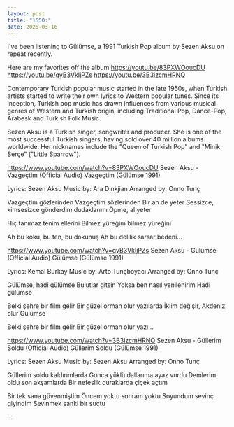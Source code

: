 ```yaml
---
layout: post
title: "1550:"
date: 2025-03-16
---
```


I've been listening to Gülümse, a 1991 Turkish Pop album by Sezen Aksu on repeat recently.

Here are my favorites off the album
https://youtu.be/83PXWOoucDU
https://youtu.be/qyB3VkIjPZs 
https://youtu.be/3B3izcmHRNQ

Contemporary Turkish popular music started in the late 1950s, when Turkish artists started to write their own lyrics to Western popular tunes. Since its inception, Turkish pop music has drawn influences from various musical genres of Western and Turkish origin, including Traditional Pop, Dance-Pop, Arabesk and Turkish Folk Music. 

Sezen Aksu is a Turkish singer, songwriter and producer. She is one of the most successful Turkish singers, having sold over 40 million albums worldwide. Her nicknames include the "Queen of Turkish Pop" and "Minik Serçe" ("Little Sparrow").

https://www.youtube.com/watch?v=83PXWOoucDU
Sezen Aksu - Vazgeçtim (Official Audio)
Vazgeçtim (Gülümse 1991)

Lyrics: Sezen Aksu
Music by: Ara Dinkjian
Arranged by: Onno Tunç

Vazgeçtim gözlerinden
Vazgeçtim sözlerinden
Bir ah de yeter
Sessizce, kimsesizce gönderdim dudaklarımı
Öpme, al yeter

Hiç tanımaz tenim ellerini
Bilmez yüreğim bilmez yüreğini

Ah bu koku, bu ten, bu dokunuş
Ah bu delilik sarsar bedeni...

https://www.youtube.com/watch?v=qyB3VkIjPZs
Sezen Aksu - Gülümse (Official Audio)
Gülümse (Gülümse 1991)

Lyrics: Kemal Burkay
Music by: Arto Tunçboyacı
Arranged by: Onno Tunç

Gülümse, hadi gülümse
Bulutlar gitsin
Yoksa ben nasıl yenilenirim
Hadi gülümse

Belki şehre bir film gelir
Bir güzel orman olur yazılarda
İklim değişir, Akdeniz olur
Gülümse

Belki şehre bir film gelir
Bir güzel orman olur yazı...

https://www.youtube.com/watch?v=3B3izcmHRNQ
Sezen Aksu - Güllerim Soldu (Official Audio)
Güllerim Soldu (Gülümse 1991)

Lyrics: Sezen Aksu
Music by: Sezen Aksu
Arranged by: Onno Tunç

Güllerim soldu kaldırımlarda
Gonca yüklü dallarıma ayaz vurdu
Demlerim oldu son akşamlarda
Bir nefeslik duraklarda çiçek açtım
   
Bir tek sana güvenmiştim
Öncem yoktu sonram yoktu
Soyundum sevinç giyindim
Sevinmek sanki bir suçtu

...
